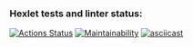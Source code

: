 ### Hexlet tests and linter status:

[![Actions Status](https://github.com/Anna-Sed/frontend-project-44/actions/workflows/hexlet-check.yml/badge.svg)](https://github.com/Anna-Sed/frontend-project-44/actions)
[![Maintainability](https://api.codeclimate.com/v1/badges/d81cd9b083da7ed243cf/maintainability)](https://codeclimate.com/github/Anna-Sed/frontend-project-44/maintainability)
[![asciicast](https://asciinema.org/a/ng6FiHujCvTWH9BKFThH6BHRA.svg)](https://asciinema.org/a/ng6FiHujCvTWH9BKFThH6BHRA)
